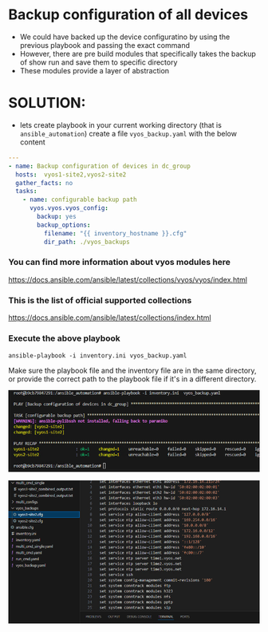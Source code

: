 # Backup configuration of all devices

- We could have backed up the device configuratino by using the previous playbook and passing the exact command
- However, there are pre build modules that specifically takes the backup of show run and save them to specific directory
- These modules provide a layer of abstraction


# SOLUTION:
- lets create playbook in your current working directory (that is `ansible_automation`)  create a file `vyos_backup.yaml` with the below content


```yaml
---
- name: Backup configuration of devices in dc_group
  hosts:  vyos1-site2,vyos2-site2
  gather_facts: no
  tasks:
    - name: configurable backup path
      vyos.vyos.vyos_config:
        backup: yes
        backup_options:
          filename: "{{ inventory_hostname }}.cfg"
          dir_path: ./vyos_backups

```

### You can find more information about vyos modules here
https://docs.ansible.com/ansible/latest/collections/vyos/vyos/index.html

### This is the list of official supported collections
https://docs.ansible.com/ansible/latest/collections/index.html


### Execute the above playbook

```
ansible-playbook -i inventory.ini vyos_backup.yaml
```

Make sure the playbook file and the inventory file are in the same directory, or provide the correct path to the playbook file if it's in a different directory.

![alt text](assets/image-33.png)

![alt text](assets/image-34.png)
